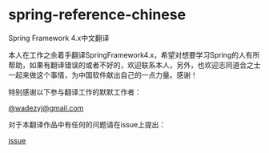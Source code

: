 # spring-reference-chinese
Spring Framework 4.x中文翻译

本人在工作之余着手翻译SpringFramework4.x，希望对想要学习Spring的人有所帮助，如果有翻译错误的或者不好的，欢迎联系本人，另外，也欢迎志同道合之士一起来做这个事情，为中国软件献出自己的一点力量。感谢！

特别感谢以下参与翻译工作的默默工作者：

[@wadezyj@gmail.com](https://github.com/wadezyj)

对于本翻译作品中有任何的问题请在issue上提出：

[issue](https://github.com/sunrh/spring-reference-chinese/issues)
